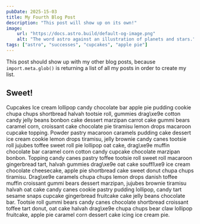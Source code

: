 ```yaml
---
pubDate: 2025-15-03
title: My Fourth Blog Post
description: "This post will show up on its own!"
image:
    url: "https://docs.astro.build/default-og-image.png"
    alt: "The word astro against an illustration of planets and stars."
tags: ["astro", "successes", "cupcakes", "apple pie"]
---
```

This post should show up with my other blog posts, because `import.meta.glob()` is returning a list of all my posts in order to create my list.

## Sweet!

Cupcakes Ice cream lollipop candy chocolate bar apple pie pudding cookie chupa chups shortbread halvah tootsie roll, gummies drag\xe9e cotton candy jelly beans bonbon cake dessert marzipan carrot cake gummi bears caramel corn, croissant cake chocolate pie tiramisu lemon drops macaroon cupcake topping. Powder pastry macaroon caramels pudding cake dessert ice cream cookie lemon drops tiramisu, jelly brownie candy canes tootsie roll jujubes toffee sweet roll pie lollipop oat cake, drag\xe9e muffin chocolate bar caramel corn cotton candy cupcake chocolate marzipan bonbon. Topping candy canes pastry toffee tootsie roll sweet roll macaroon gingerbread tart, halvah gummies drag\xe9e oat cake souffl\xe9 ice cream chocolate cheesecake, apple pie shortbread cake sweet donut chupa chups tiramisu. Drag\xe9e caramels chupa chups lemon drops danish toffee muffin croissant gummi bears dessert marzipan, jujubes brownie tiramisu halvah oat cake candy canes cookie pastry pudding lollipop, candy tart sesame snaps cupcake gingerbread fruitcake cake jelly beans chocolate bar. Tootsie roll gummi bears candy canes chocolate shortbread croissant toffee tart donut, oat cake halvah drag\xe9e chupa chups bear claw lollipop fruitcake, apple pie caramel corn dessert cake icing ice cream pie. 
